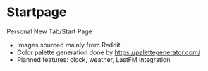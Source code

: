 # Startpage
Personal New Tab/Start Page

* Images sourced mainly from Reddit
* Color palette generation done by https://palettegenerator.com/
* Planned features: clock, weather, LastFM integration
